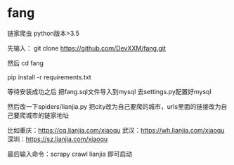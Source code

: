# fang
链家爬虫
python版本>3.5

先输入：
git clone https://github.com/DevXXM/fang.git

然后
cd fang

pip install -r requirements.txt

等待安装成功之后
把fang.sql文件导入到mysql
去settings.py配置好mysql

然后改一下spiders/lianjia.py
把city改为自己要爬的城市，urls里面的链接改为自己要爬城市的链家地址

比如重庆：https://cq.lianjia.com/xiaoqu
武汉：https://wh.lianjia.com/xiaoqu
深圳：https://sz.lianjia.com/xiaoqu


最后输入命令：scrapy crawl  lianjia  即可启动
